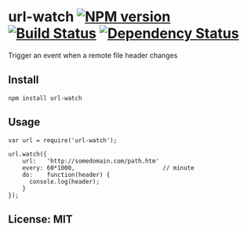 # url-watch [![NPM version](https://badge.fury.io/js/url-watch.png)](http://badge.fury.io/js/url-watch) [![Build Status](https://travis-ci.org/flexbean/url-watch.png?branch=master)](https://travis-ci.org/flexbean/url-watch) [![Dependency Status](https://gemnasium.com/flexbean/url-watch.png)](https://gemnasium.com/flexbean/url-watch)

Trigger an event when a remote file header changes

## Install

```
npm install url-watch
```

## Usage

```
var url = require('url-watch');

url.watch({
	url:   'http://somedomain.com/path.htm'
	every: 60*1000,                         // minute
	do:    function(header) {
	  console.log(header);
	}
});
```

## License: MIT
